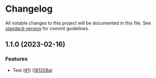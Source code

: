 # Changelog

All notable changes to this project will be documented in this file. See [standard-version](https://github.com/conventional-changelog/standard-version) for commit guidelines.

## 1.1.0 (2023-02-16)


### Features

* Test ([#1](https://github.com/alexjaunasse/automatic_release_test/issues/1)) ([181208a](https://github.com/alexjaunasse/automatic_release_test/commit/181208af6bbab70fa8e1fef49131edc5523c1c2a))
